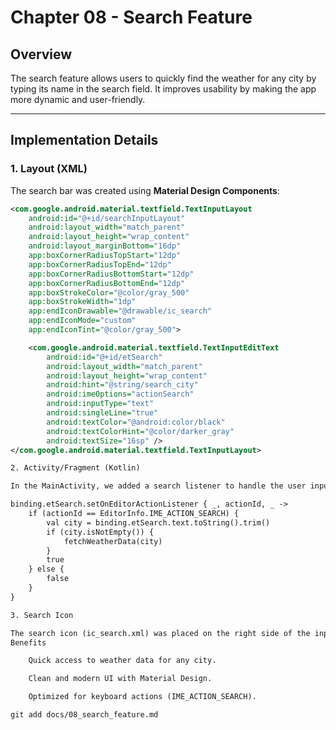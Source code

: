 # Chapter 08 - Search Feature

## Overview
The search feature allows users to quickly find the weather for any city by typing its name in the search field. It improves usability by making the app more dynamic and user-friendly.

---

## Implementation Details

### 1. Layout (XML)
The search bar was created using **Material Design Components**:

```xml
<com.google.android.material.textfield.TextInputLayout
    android:id="@+id/searchInputLayout"
    android:layout_width="match_parent"
    android:layout_height="wrap_content"
    android:layout_marginBottom="16dp"
    app:boxCornerRadiusTopStart="12dp"
    app:boxCornerRadiusTopEnd="12dp"
    app:boxCornerRadiusBottomStart="12dp"
    app:boxCornerRadiusBottomEnd="12dp"
    app:boxStrokeColor="@color/gray_500"
    app:boxStrokeWidth="1dp"
    app:endIconDrawable="@drawable/ic_search"
    app:endIconMode="custom"
    app:endIconTint="@color/gray_500">

    <com.google.android.material.textfield.TextInputEditText
        android:id="@+id/etSearch"
        android:layout_width="match_parent"
        android:layout_height="wrap_content"
        android:hint="@string/search_city"
        android:imeOptions="actionSearch"
        android:inputType="text"
        android:singleLine="true"
        android:textColor="@android:color/black"
        android:textColorHint="@color/darker_gray"
        android:textSize="16sp" />
</com.google.android.material.textfield.TextInputLayout>

2. Activity/Fragment (Kotlin)

In the MainActivity, we added a search listener to handle the user input when the search icon or keyboard action is triggered:

binding.etSearch.setOnEditorActionListener { _, actionId, _ ->
    if (actionId == EditorInfo.IME_ACTION_SEARCH) {
        val city = binding.etSearch.text.toString().trim()
        if (city.isNotEmpty()) {
            fetchWeatherData(city)
        }
        true
    } else {
        false
    }
}

3. Search Icon

The search icon (ic_search.xml) was placed on the right side of the input field using endIconDrawable.
Benefits

    Quick access to weather data for any city.

    Clean and modern UI with Material Design.

    Optimized for keyboard actions (IME_ACTION_SEARCH).

git add docs/08_search_feature.md

